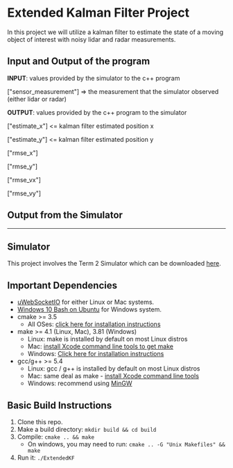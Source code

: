 # Extended Kalman Filter Project

In this project we will utilize a kalman filter to estimate the state of a moving object of interest with noisy lidar and radar measurements.

## Input and Output of the program
**INPUT**: values provided by the simulator to the c++ program

["sensor_measurement"] => the measurement that the simulator observed (either lidar or radar)


**OUTPUT**: values provided by the c++ program to the simulator

["estimate_x"] <= kalman filter estimated position x

["estimate_y"] <= kalman filter estimated position y

["rmse_x"]

["rmse_y"]

["rmse_vx"]

["rmse_vy"]

## Output from the Simulator

---
## Simulator
This project involves the Term 2 Simulator which can be downloaded [here](https://github.com/udacity/self-driving-car-sim/releases).
## Important Dependencies
* [uWebSocketIO](https://github.com/uWebSockets/uWebSockets) for either Linux or Mac systems.
* [Windows 10 Bash on Ubuntu](https://www.howtogeek.com/249966/how-to-install-and-use-the-linux-bash-shell-on-windows-10/) for Windows system.
* cmake >= 3.5
  * All OSes: [click here for installation instructions](https://cmake.org/install/)
* make >= 4.1 (Linux, Mac), 3.81 (Windows)
  * Linux: make is installed by default on most Linux distros
  * Mac: [install Xcode command line tools to get make](https://developer.apple.com/xcode/features/)
  * Windows: [Click here for installation instructions](http://gnuwin32.sourceforge.net/packages/make.htm)
* gcc/g++ >= 5.4
  * Linux: gcc / g++ is installed by default on most Linux distros
  * Mac: same deal as make - [install Xcode command line tools](https://developer.apple.com/xcode/features/)
  * Windows: recommend using [MinGW](http://www.mingw.org/)

## Basic Build Instructions

1. Clone this repo.
2. Make a build directory: `mkdir build && cd build`
3. Compile: `cmake .. && make`
   * On windows, you may need to run: `cmake .. -G "Unix Makefiles" && make`
4. Run it: `./ExtendedKF `

